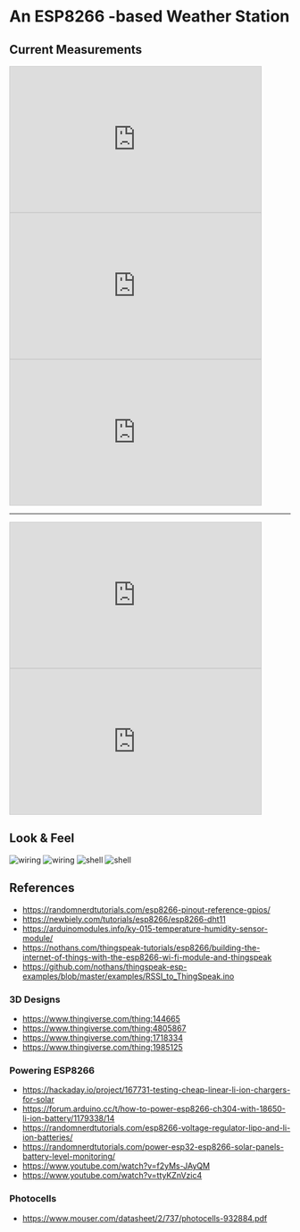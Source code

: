 # An ESP8266 -based Weather Station

## Current Measurements
<iframe width="450" height="260" style="border: 1px solid #cccccc;" src="https://thingspeak.com/channels/2390966/charts/1?bgcolor=%23ffffff&color=%23d62020&dynamic=true&results=60&type=line&update=15"></iframe>
<iframe width="450" height="260" style="border: 1px solid #cccccc;" src="https://thingspeak.com/channels/2390966/charts/2?bgcolor=%23ffffff&color=%23d62020&dynamic=true&results=60&type=line&update=15"></iframe>
<iframe width="450" height="260" style="border: 1px solid #cccccc;" src="https://thingspeak.com/channels/2390966/charts/3?bgcolor=%23ffffff&color=%23d62020&dynamic=true&results=60&type=line&update=15"></iframe>

---

<iframe width="450" height="260" style="border: 1px solid #cccccc;" src="https://thingspeak.com/channels/2390966/widgets/782462"></iframe>
<iframe width="450" height="260" style="border: 1px solid #cccccc;" src="https://thingspeak.com/channels/2390966/widgets/782465"></iframe>

## Look & Feel
![wiring](img/1704799735216.jpg)
![wiring](img/1704799735232.jpg)
![shell](img/1704799735185.jpg)
![shell](img/1704799735196.jpg)

## References

- https://randomnerdtutorials.com/esp8266-pinout-reference-gpios/
- https://newbiely.com/tutorials/esp8266/esp8266-dht11
- https://arduinomodules.info/ky-015-temperature-humidity-sensor-module/
- https://nothans.com/thingspeak-tutorials/esp8266/building-the-internet-of-things-with-the-esp8266-wi-fi-module-and-thingspeak
- https://github.com/nothans/thingspeak-esp-examples/blob/master/examples/RSSI_to_ThingSpeak.ino

### 3D Designs
- https://www.thingiverse.com/thing:144665
- https://www.thingiverse.com/thing:4805867
- https://www.thingiverse.com/thing:1718334
- https://www.thingiverse.com/thing:1985125

### Powering ESP8266
- https://hackaday.io/project/167731-testing-cheap-linear-li-ion-chargers-for-solar
- https://forum.arduino.cc/t/how-to-power-esp8266-ch304-with-18650-li-ion-battery/1179338/14
- https://randomnerdtutorials.com/esp8266-voltage-regulator-lipo-and-li-ion-batteries/
- https://randomnerdtutorials.com/power-esp32-esp8266-solar-panels-battery-level-monitoring/
- https://www.youtube.com/watch?v=f2yMs-JAyQM
- https://www.youtube.com/watch?v=ttyKZnVzic4

### Photocells
- https://www.mouser.com/datasheet/2/737/photocells-932884.pdf